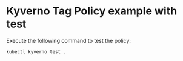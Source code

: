# Kyverno Tag Policy example with test

Execute the following command to test the policy:
```
kubectl kyverno test .
```